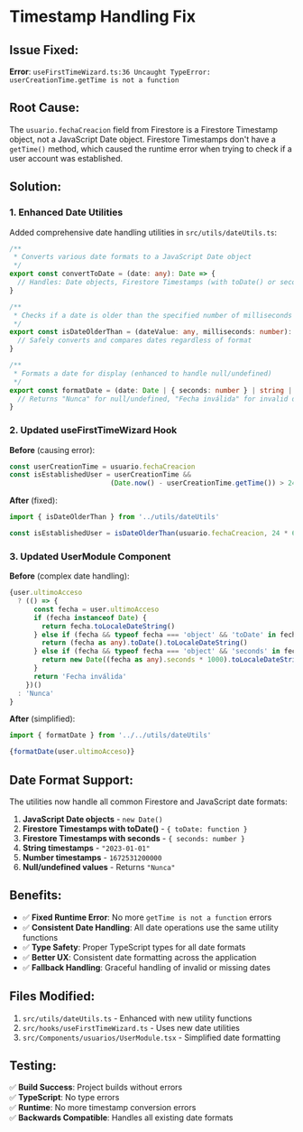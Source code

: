 # Timestamp Handling Fix

## Issue Fixed:
**Error**: `useFirstTimeWizard.ts:36 Uncaught TypeError: userCreationTime.getTime is not a function`

## Root Cause:
The `usuario.fechaCreacion` field from Firestore is a Firestore Timestamp object, not a JavaScript Date object. Firestore Timestamps don't have a `getTime()` method, which caused the runtime error when trying to check if a user account was established.

## Solution:

### 1. Enhanced Date Utilities
Added comprehensive date handling utilities in `src/utils/dateUtils.ts`:

```typescript
/**
 * Converts various date formats to a JavaScript Date object
 */
export const convertToDate = (date: any): Date => {
  // Handles: Date objects, Firestore Timestamps (with toDate() or seconds), strings, numbers
}

/**
 * Checks if a date is older than the specified number of milliseconds
 */
export const isDateOlderThan = (dateValue: any, milliseconds: number): boolean => {
  // Safely converts and compares dates regardless of format
}

/**
 * Formats a date for display (enhanced to handle null/undefined)
 */
export const formatDate = (date: Date | { seconds: number } | string | null | undefined): string => {
  // Returns "Nunca" for null/undefined, "Fecha inválida" for invalid dates
}
```

### 2. Updated useFirstTimeWizard Hook
**Before** (causing error):
```typescript
const userCreationTime = usuario.fechaCreacion
const isEstablishedUser = userCreationTime && 
                         (Date.now() - userCreationTime.getTime()) > 24 * 60 * 60 * 1000
```

**After** (fixed):
```typescript
import { isDateOlderThan } from '../utils/dateUtils'

const isEstablishedUser = isDateOlderThan(usuario.fechaCreacion, 24 * 60 * 60 * 1000)
```

### 3. Updated UserModule Component
**Before** (complex date handling):
```typescript
{user.ultimoAcceso 
  ? (() => {
      const fecha = user.ultimoAcceso
      if (fecha instanceof Date) {
        return fecha.toLocaleDateString()
      } else if (fecha && typeof fecha === 'object' && 'toDate' in fecha) {
        return (fecha as any).toDate().toLocaleDateString()
      } else if (fecha && typeof fecha === 'object' && 'seconds' in fecha) {
        return new Date((fecha as any).seconds * 1000).toLocaleDateString()
      }
      return 'Fecha inválida'
    })()
  : 'Nunca'
}
```

**After** (simplified):
```typescript
import { formatDate } from '../../utils/dateUtils'

{formatDate(user.ultimoAcceso)}
```

## Date Format Support:
The utilities now handle all common Firestore and JavaScript date formats:

1. **JavaScript Date objects** - `new Date()`
2. **Firestore Timestamps with toDate()** - `{ toDate: function }`
3. **Firestore Timestamps with seconds** - `{ seconds: number }`
4. **String timestamps** - `"2023-01-01"`
5. **Number timestamps** - `1672531200000`
6. **Null/undefined values** - Returns `"Nunca"`

## Benefits:
- ✅ **Fixed Runtime Error**: No more `getTime is not a function` errors
- ✅ **Consistent Date Handling**: All date operations use the same utility functions
- ✅ **Type Safety**: Proper TypeScript types for all date formats
- ✅ **Better UX**: Consistent date formatting across the application
- ✅ **Fallback Handling**: Graceful handling of invalid or missing dates

## Files Modified:
1. `src/utils/dateUtils.ts` - Enhanced with new utility functions
2. `src/hooks/useFirstTimeWizard.ts` - Uses new date utilities
3. `src/Components/usuarios/UserModule.tsx` - Simplified date formatting

## Testing:
✅ **Build Success**: Project builds without errors  
✅ **TypeScript**: No type errors  
✅ **Runtime**: No more timestamp conversion errors  
✅ **Backwards Compatible**: Handles all existing date formats
